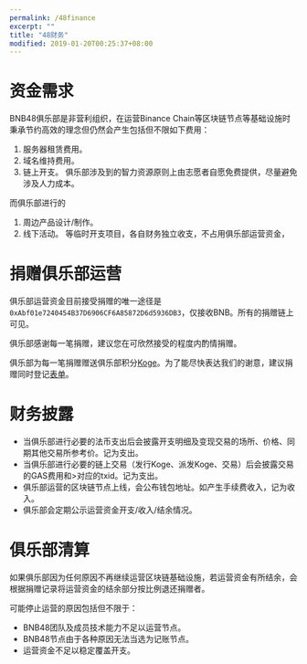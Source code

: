 ```yaml
---
permalink: /48finance
excerpt: ""
title: "48财务"
modified: 2019-01-20T00:25:37+08:00
---
```

# 资金需求
BNB48俱乐部是非营利组织，在运营Binance Chain等区块链节点等基础设施时秉承节约高效的理念但仍然会产生包括但不限如下费用：
1. 服务器租赁费用。
1. 域名维持费用。
1. 链上开支。
俱乐部涉及到的智力资源原则上由志愿者自愿免费提供，尽量避免涉及人力成本。

而俱乐部进行的
1. 周边产品设计/制作。
1. 线下活动。
等临时开支项目，各自财务独立收支，不占用俱乐部运营资金，

# 捐赠俱乐部运营

俱乐部运营资金目前接受捐赠的唯一途径是`0xAbf01e7240454B37D6906CF6A85872D6d5936DB3`，仅接收BNB。所有的捐赠链上可见。

俱乐部感谢每一笔捐赠，建议您在可欣然接受的程度内酌情捐赠。 

俱乐部为每一笔捐赠赠送俱乐部积分[Koge](./koge48)。为了能尽快表达我们的谢意，建议捐赠同时登记[表单](http://bnb48club.mikecrm.com/c3iNLGn)。



# 财务披露
- 当俱乐部进行必要的法币支出后会披露开支明细及变现交易的场所、价格、同期其他交易所参考价。记为支出。
- 当俱乐部进行必要的链上交易（发行Koge、派发Koge、交易）后会披露交易的GAS费用和>对应的txid。记为支出。
- 俱乐部运营的区块链节点上线，会公布钱包地址。如产生手续费收入，记为收入。
- 俱乐部会定期公示运营资金开支/收入/结余情况。

# 俱乐部清算

如果俱乐部因为任何原因不再继续运营区块链基础设施，若运营资金有所结余，会根据捐赠记录将运营资金的结余部分按比例退还捐赠者。

可能停止运营的原因包括但不限于：
- BNB48团队及成员技术能力不足以运营节点。
- BNB48节点由于各种原因无法当选为记账节点。
- 运营资金不足以稳定覆盖开支。
